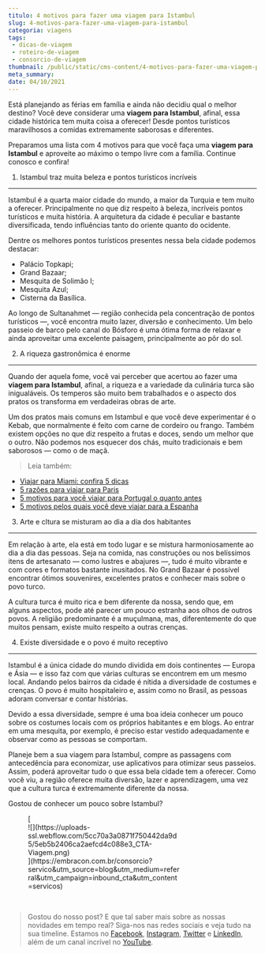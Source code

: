 ```yaml
---
titulo: 4 motivos para fazer uma viagem para Istambul
slug: 4-motivos-para-fazer-uma-viagem-para-istambul
categoria: viagens
tags:
 - dicas-de-viagem
 - roteiro-de-viagem
 - consorcio-de-viagem
thumbnail: /public/static/cms-content/4-motivos-para-fazer-uma-viagem-para-istambul.jpg
meta_summary: 
date: 04/10/2021
---
```

Está planejando as férias em família e ainda não decidiu qual o melhor destino? Você deve considerar uma **viagem para Istambul**, afinal, essa cidade histórica tem muita coisa a oferecer! Desde pontos turísticos maravilhosos a comidas extremamente saborosas e diferentes.

Preparamos uma lista com 4 motivos para que você faça uma **viagem para Istambul** e aproveite ao máximo o tempo livre com a família. Continue conosco e confira!

1. Istambul traz muita beleza e pontos turísticos incríveis
-----------------------------------------------------------

Istambul é a quarta maior cidade do mundo, a maior da Turquia e tem muito a oferecer. Principalmente no que diz respeito à beleza, incríveis pontos turísticos e muita história. A arquitetura da cidade é peculiar e bastante diversificada, tendo influências tanto do oriente quanto do ocidente.

Dentre os melhores pontos turísticos presentes nessa bela cidade podemos destacar:

- Palácio Topkapi;
- Grand Bazaar;
- Mesquita de Solimão I;
- Mesquita Azul;
- Cisterna da Basílica.

Ao longo de Sultanahmet — região conhecida pela concentração de pontos turísticos —, você encontra muito lazer, diversão e conhecimento. Um belo passeio de barco pelo canal do Bósforo é uma ótima forma de relaxar e ainda aproveitar uma excelente paisagem, principalmente ao pôr do sol.

2. A riqueza gastronômica é enorme
----------------------------------

Quando der aquela fome, você vai perceber que acertou ao fazer uma **viagem para Istambul**, afinal, a riqueza e a variedade da culinária turca são inigualáveis. Os temperos são muito bem trabalhados e o aspecto dos pratos os transforma em verdadeiras obras de arte.

Um dos pratos mais comuns em Istambul e que você deve experimentar é o Kebab, que normalmente é feito com carne de cordeiro ou frango. Também existem opções no que diz respeito a frutas e doces, sendo um melhor que o outro. Não podemos nos esquecer dos chás, muito tradicionais e bem saborosos — como o de maçã.

> Leia também:

- [Viajar para Miami: confira 5 dicas](https://www.embracon.com.br/blog/viajar-para-miami-confira-5-dicas)
- [5 razões para viajar para Paris](https://www.embracon.com.br/blog/5-razoes-para-viajar-para-paris)
- [5 motivos para você viajar para Portugal o quanto antes](https://www.embracon.com.br/blog/5-motivos-para-voce-viajar-para-portugal-o-quanto-antes)
- [5 motivos pelos quais você deve viajar para a Espanha](https://www.embracon.com.br/blog/5-motivos-pelos-quais-voce-deve-viajar-para-a-espanha)

3. Arte e cltura se misturam ao dia a dia dos habitantes
--------------------------------------------------------

Em relação à arte, ela está em todo lugar e se mistura harmoniosamente ao dia a dia das pessoas. Seja na comida, nas construções ou nos belíssimos itens de artesanato — como lustres e abajures —, tudo é muito vibrante e com cores e formatos bastante inusitados. No Grand Bazaar é possível encontrar ótimos souvenires, excelentes pratos e conhecer mais sobre o povo turco.

A cultura turca é muito rica e bem diferente da nossa, sendo que, em alguns aspectos, pode até parecer um pouco estranha aos olhos de outros povos. A religião predominante é a muçulmana, mas, diferentemente do que muitos pensam, existe muito respeito a outras crenças.

4. Existe diversidade e o povo é muito receptivo
------------------------------------------------

Istambul é a única cidade do mundo dividida em dois continentes — Europa e Ásia — e isso faz com que várias culturas se encontrem em um mesmo local. Andando pelos bairros da cidade é nítida a diversidade de costumes e crenças. O povo é muito hospitaleiro e, assim como no Brasil, as pessoas adoram conversar e contar histórias.

Devido a essa diversidade, sempre é uma boa ideia conhecer um pouco sobre os costumes locais com os próprios habitantes e em blogs. Ao entrar em uma mesquita, por exemplo, é preciso estar vestido adequadamente e observar como as pessoas se comportam.

Planeje bem a sua viagem para Istambul, compre as passagens com antecedência para economizar, use aplicativos para otimizar seus passeios. Assim, poderá aproveitar tudo o que essa bela cidade tem a oferecer. Como você viu, a região oferece muita diversão, lazer e aprendizagem, uma vez que a cultura turca é extremamente diferente da nossa.

Gostou de conhecer um pouco sobre Istambul?

<figure class="w-richtext-figure-type-image w-richtext-align-center" style="max-width:310px">[<div>![](https://uploads-ssl.webflow.com/5cc70a3a0871f750442da9d5/5eb5b2406ca2aefcd4c088e3_CTA-Viagem.png)</div>](https://embracon.com.br/consorcio?servico&utm_source=blog&utm_medium=referral&utm_campaign=inbound_cta&utm_content=servicos)</figure>‍

> Gostou do nosso post? E que tal saber mais sobre as nossas novidades em tempo real? Siga-nos nas redes sociais e veja tudo na sua timeline. Estamos no [Facebook](https://www.facebook.com/embracon/), [Instagram](https://www.instagram.com/embraconoficial/), [Twitter](https://twitter.com/embracon) e [LinkedIn](https://www.linkedin.com/company/1018875/), além de um canal incrível no [YouTube](https://www.youtube.com/channel/UCL-Y0mv9zc73Iek48NLUBzQ).

‍
